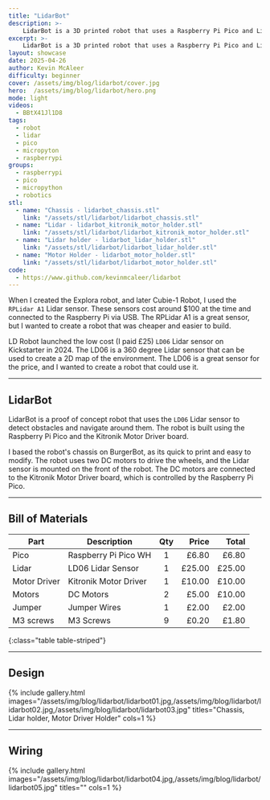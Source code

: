 ```yaml
---
title: "LidarBot"
description: >- 
    LidarBot is a 3D printed robot that uses a Raspberry Pi Pico and Lidar to navigate its environment. It is designed for educational purposes and can be used to teach programming and robotics.
excerpt: >-
    LidarBot is a 3D printed robot that uses a Raspberry Pi Pico and Lidar to navigate its environment. It is designed for educational purposes and can be used to teach programming and robotics.
layout: showcase
date: 2025-04-26
author: Kevin McAleer
difficulty: beginner
cover: /assets/img/blog/lidarbot/cover.jpg
hero:  /assets/img/blog/lidarbot/hero.png
mode: light
videos:
  - BBtX41Jl1D8
tags:
  - robot
  - lidar
  - pico
  - micropyton
  - raspberrypi
groups:
  - raspberrypi
  - pico
  - micropython
  - robotics
stl:
  - name: "Chassis - lidarbot_chassis.stl"
    link: "/assets/stl/lidarbot/lidarbot_chassis.stl"
  - name: "Lidar - lidarbot_kitronik_motor_holder.stl"
    link: "/assets/stl/lidarbot/lidarbot_kitronik_motor_holder.stl"
  - name: "Lidar holder - lidarbot_lidar_holder.stl"
    link: "/assets/stl/lidarbot/lidarbot_lidar_holder.stl"
  - name: "Motor Holder - lidarbot_motor_holder.stl"
    link: "/assets/stl/lidarbot/lidarbot_motor_holder.stl"
code:
  - https://www.github.com/kevinmcaleer/lidarbot
---
```


When I created the Explora robot, and later Cubie-1 Robot, I used the `RPLidar A1` Lidar sensor. These sensors cost around $100 at the time and connected to the Raspberry Pi via USB. The RPLidar A1 is a great sensor, but I wanted to create a robot that was cheaper and easier to build.

LD Robot launched the low cost (I paid £25) `LD06` Lidar sensor on Kickstarter in 2024. The LD06 is a 360 degree Lidar sensor that can be used to create a 2D map of the environment. The LD06 is a great sensor for the price, and I wanted to create a robot that could use it.

---

## LidarBot

LidarBot is a proof of concept robot that uses the `LD06` Lidar sensor to detect obstacles and navigate around them. The robot is built using the Raspberry Pi Pico and the Kitronik Motor Driver board.

I based the robot's chassis on BurgerBot, as its quick to print and easy to modify. The robot uses two DC motors to drive the wheels, and the Lidar sensor is mounted on the front of the robot. The DC motors are connected to the Kitronik Motor Driver board, which is controlled by the Raspberry Pi Pico.

---

## Bill of Materials

| Part         | Description           | Qty |  Price |  Total |
|--------------|-----------------------|:---:|-------:|-------:|
| Pico         | Raspberry Pi Pico WH  |  1  |  £6.80 |  £6.80 |
| Lidar        | LD06 Lidar Sensor     |  1  | £25.00 | £25.00 |
| Motor Driver | Kitronik Motor Driver |  1  | £10.00 | £10.00 |
| Motors       | DC Motors             |  2  |  £5.00 | £10.00 |
| Jumper       | Jumper Wires          |  1  |  £2.00 |  £2.00 |
| M3 screws    | M3 Screws             |  9  |  £0.20 |  £1.80 |
{:class="table table-striped"}

---

## Design

{% include gallery.html images="/assets/img/blog/lidarbot/lidarbot01.jpg,/assets/img/blog/lidarbot/lidarbot02.jpg,/assets/img/blog/lidarbot/lidarbot03.jpg" titles="Chassis, Lidar holder, Motor Driver Holder" cols=1 %}

---

## Wiring

{% include gallery.html images="/assets/img/blog/lidarbot/lidarbot04.jpg,/assets/img/blog/lidarbot/lidarbot05.jpg" titles="" cols=1 %}
